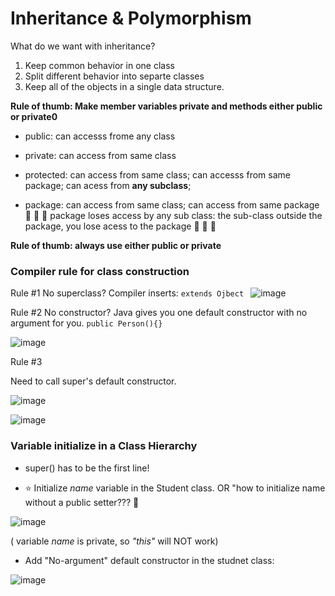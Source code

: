 # Inheritance & Polymorphism

What do we want with inheritance?

1. Keep common behavior in one class
2. Split different behavior into separte classes
3. Keep all of the objects in a single data structure. 


**Rule of thumb: Make member variables private and methods either public or private0**
- public: can accesss frome any class

- private: can access from same class

- protected: can access from same class; can accesss from same package; can acess from **any subclass**;

- package: can access from same class; can access from same package  :star2: :star2: :star2: package loses access by any sub class: the sub-class outside the package, you lose acess to the package :star2: :star2: :star2:

**Rule of thumb: always use either public or private** 

### Compiler rule for class construction

Rule #1 
No superclass? Compiler inserts: ```extends Ojbect ```
![image](https://user-images.githubusercontent.com/56880104/125877540-1ff973e9-69aa-4c3f-8810-9d1ed85bd678.png)

Rule #2 
No constructor? Java gives you one default constructor with no argument for you. ```public Person(){}```

![image](https://user-images.githubusercontent.com/56880104/125877664-fab07616-ac2d-48f5-a101-da005f714806.png)

Rule #3

Need to call super's default constructor.

![image](https://user-images.githubusercontent.com/56880104/125877853-65e5650a-8456-4969-8a17-dcc0e9949211.png)


![image](https://user-images.githubusercontent.com/56880104/125877876-cc516e53-b9df-49cc-8c9e-16f83d4a217e.png)


### Variable initialize in a Class Hierarchy
* super() has to be the first line! 

* :star: Initialize *name* variable in the Student class. OR "how to initialize name without a public setter??? 🌟

![image](https://user-images.githubusercontent.com/56880104/125878766-2673ce2f-eed2-430e-8563-e6b030d372d9.png)

( variable *name* is private, so *"this"* will NOT work)

* Add "No-argument" default constructor in the studnet class:

![image](https://user-images.githubusercontent.com/56880104/125879065-9a2b8de1-10be-457b-9139-2d645c8ffad5.png)






